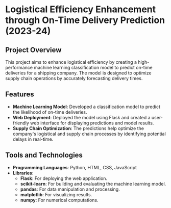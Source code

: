 # Logistical Efficiency Enhancement through On-Time Delivery Prediction (2023-24)

## Project Overview
This project aims to enhance logistical efficiency by creating a high-performance machine learning classification model to predict on-time deliveries for a shipping company. The model is designed to optimize supply chain operations by accurately forecasting delivery times.

## Features
- **Machine Learning Model**: Developed a classification model to predict the likelihood of on-time deliveries.
- **Web Deployment**: Deployed the model using Flask and created a user-friendly web interface for displaying predictions and model results.
- **Supply Chain Optimization**: The predictions help optimize the company's logistical and supply chain processes by identifying potential delays in real-time.

## Tools and Technologies
- **Programming Languages**: Python, HTML, CSS, JavaScript
- **Libraries**:
  - **Flask**: For deploying the web application.
  - **scikit-learn**: For building and evaluating the machine learning model.
  - **pandas**: For data manipulation and processing.
  - **matplotlib**: For visualizing results.
  - **numpy**: For numerical computations.
